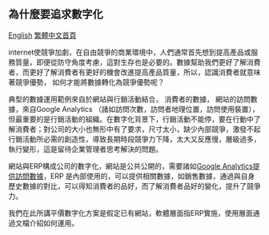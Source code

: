 ## 為什麼要追求數字化

[English](https://github.com/tacticlink/cheapdigital)  [繁體中文首頁](https://github.com/tacticlink/cheapdigital/blob/master/README_zh.md)

internet使競爭加劇，在自由競爭的商業環境中，人們通常首先想到提高產品或服務質量，即便從防守角度考慮，這對生存也是必要的。數據幫助我們更好了解消費者，而更好了解消費者有更好的機會改進提高產品質量，所以，認識消費者就意味著競爭優勢， 如何才能將數據轉化為競爭優勢呢？

典型的數據運用範例來自於網站與行銷活動結合， 消費者的數據，
網站的訪問數據，來自Google Analytics （諸如訪問次數，訪問者地理位置，訪問使用裝置），但最重要的是行銷活動的組織。在數字化背景下，行銷活動不能停，要在行動中了解消費者；對公司的大小也無形中有了要求，尺寸太小，缺少內部競爭，激發不起行銷活動所必需的創造性，導致長期時段競爭力下降，太大又反應慢，層級過多，執行變形，這是留待企業管理者思考解決的問題。

網站與ERP構成公司的數字化，網站是公共公開的，需要諸如[Google Analytics提供訪問數據]()，ERP 是內部使用的，可以提供相關數據，如銷售數據，通過與自身歷史數據的對比，可以得知消費者的品好，而了解消費者品好的變化，提升了競爭力。

我們在此所講平價數字化方案是假定已有網站，軟體層面指ERP實施，使用層面通過文檔介紹如何運用。
